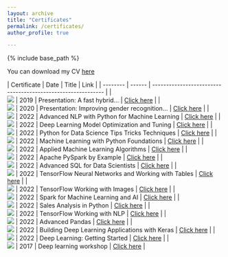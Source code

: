 ```yaml
---
layout: archive
title: "Certificates"
permalink: /certificates/
author_profile: true

---
```


{% include base_path %}

You can download my CV [here](https://github.com/MohammadAhmadig/MohammadAhmadig.github.io/raw/master/files/Awesome_CV%20(1).pdf)


| Certificate            | Date   |   Title                                       | Link                                                                          |
| --------         | ------ | ------------------------------------------------------------ |
| <br/><img src='/images/A fast hybrid.jpg'>    | 2019   | Presentation: A fast hybrid...     | [Click here](https://ieeexplore.ieee.org/document/8964884) |
| <br/><img src='/images/Improving gender recognition.jpg'>    | 2020   | Presentation: Improving gender recognition...    | [Click here](https://en.civilica.com/doc/1015568/) |
| <br/><img src='/images/Advanced NLP with Python for Machine Learning.jpg'>    | 2022   | Advanced NLP with Python for Machine Learning   | [Click here](https://www.linkedin.com/learning/certificates/98afdfef7099518ad523e226d66c772bd27ed1348e8fa9a6b5860faabd80070b?trk=share_certificate) |
| <br/><img src='/images/Deep Learning Model Optimization and Tuning.jpg'>    | 2022   | Deep Learning Model Optimization and Tuning  | [Click here](https://www.linkedin.com/learning/certificates/8e93106188229215283ccd6e4892ac5849e017e0b8fc8ca53280988123bcd7b6?trk=share_certificate) |
| <br/><img src='/images/Python for Data Science Tips Tricks Techniques.jpg'>    | 2022   | Python for Data Science Tips Tricks Techniques  | [Click here](https://www.linkedin.com/learning/certificates/ce2888953950559f212e4091b72a787ada0950850336a87e3f660382772fda3e?trk=share_certificate) |
| <br/><img src='/images/Machine Learning with Python Foundations.jpg'>    | 2022   | Machine Learning with Python Foundations | [Click here](https://www.linkedin.com/learning/certificates/4a3e568a644666471a32b5e49d730e67c81c0e99d424e641aa760499cf7971be?trk=share_certificate) |
| <br/><img src='/images/Applied Machine Learning Algorithms.jpg'>    | 2022   | Applied Machine Learning Algorithms  | [Click here](https://www.linkedin.com/learning/certificates/e1e5c31c3a8e3b3b0f3b2ba1512d26c5ff5af24ae30b5edcaff031b48cc0266b?trk=share_certificate) |
| <br/><img src='/images/Apache PySpark by Example.jpg'>    | 2022   | Apache PySpark by Example  | [Click here](https://www.linkedin.com/learning/certificates/c305418d66ab957dd8ccc43f160ed6be4e30de335c5efc7e5bcbd9c8eb944b1e?trk=share_certificate) |
| <br/><img src='/images/Advanced SQL for Data Scientists.jpg'>    | 2022   | Advanced SQL for Data Scientists | [Click here](https://www.linkedin.com/learning/certificates/c9c39408470329034a57b1ff834105294fd8df6f21c575410426427addd54bf9?trk=share_certificate) |
| <br/><img src='/images/TensorFlow Neural Networks and Working with Tables.jpg'>    | 2022   | TensorFlow Neural Networks and Working with Tables  | [Click here](https://www.linkedin.com/learning/certificates/5caaf77aefe878daded5a0634ed2ccd903c22be50adcf4439af86a4878eac34f?trk=share_certificate) |
| <br/><img src='/images/TensorFlow Working with Images.jpg'>    | 2022   | TensorFlow Working with Images   | [Click here](https://www.linkedin.com/learning/certificates/893f26fb4913ae55b795a257da0d59c8aacba83e7332f95e94340dedcebf48b4?trk=share_certificate) |
| <br/><img src='/images/Spark for Machine Learning AI.jpg'>    | 2022   | Spark for Machine Learning and AI  | [Click here](https://www.linkedin.com/learning/certificates/0def85f5d4fde6f0b0df5dfccde3f91bbc20ccadf6f5da3a40e2ed5f2a0adc16?trk=share_certificate) |
| <br/><img src='/images/Sales Analysis in Python.jpg'>    | 2022   | Sales Analysis in Python  | [Click here](https://www.linkedin.com/learning/certificates/d6bce0fd08cebd817c5b5fbd50ca3428f8b7f80e2d9a9ec98f070407baa00e7f?trk=share_certificate) |
| <br/><img src='/images/TensorFlow Working with NLP.jpg'>    | 2022   | TensorFlow Working with NLP  | [Click here](https://www.linkedin.com/learning/certificates/c305418d66ab957dd8ccc43f160ed6be4e30de335c5efc7e5bcbd9c8eb944b1e?trk=share_certificate) |
| <br/><img src='/images/Advanced Pandas.jpg'>    | 2022   | Advanced Pandas | [Click here](https://www.linkedin.com/learning/certificates/10414439524ea6ab8067da22ae0c4ee500dfcc4a90c7918fb163b2b5d3863d99?trk=share_certificate) |
| <br/><img src='/images/Building Deep Learning Applications with Keras.jpg'>    | 2022   | Building Deep Learning Applications with Keras | [Click here](https://www.linkedin.com/learning/certificates/07849cbc342faf1f6396808aafdcd356a4da9eff8f9c9b06756cd2963471f506?trk=share_certificate) |
| <br/><img src='/images/Deep Learning Getting Started.jpg'>    | 2022   | Deep Learning: Getting Started  | [Click here](https://www.linkedin.com/learning/certificates/5730f24cdf4fb16d3a4e8db72b83adf5110b5b5690b0517b1f5c57f71858f87a?trk=share_certificate) |
| <br/><img src='/images/Deep learning workshop.jpg'>    | 2017   | Deep learning workshop  | [Click here](http://civip.shirazu.ac.ir/DL) |
